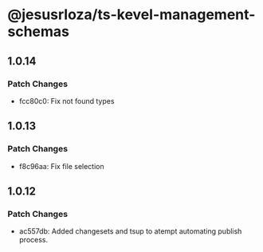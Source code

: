 # @jesusrloza/ts-kevel-management-schemas

## 1.0.14

### Patch Changes

- fcc80c0: Fix not found types

## 1.0.13

### Patch Changes

- f8c96aa: Fix file selection

## 1.0.12

### Patch Changes

- ac557db: Added changesets and tsup to atempt automating publish process.
